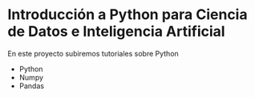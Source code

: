 # Introducción a Python para Ciencia de Datos e Inteligencia Artificial
En este proyecto subiremos tutoriales sobre Python
* Python
* Numpy
* Pandas
